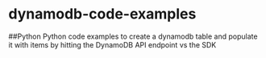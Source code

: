 # dynamodb-code-examples

##Python
Python code examples to create a dynamodb table and populate it with items by hitting the DynamoDB API endpoint vs the SDK

